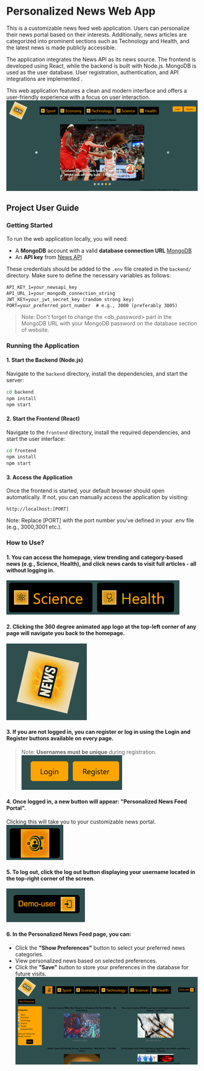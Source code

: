 # Personalized News Web App
This is a customizable news feed web application. Users can personalize their news portal based on their interests. Additionally, news articles are categorized into prominent sections such as Technology and Health, and the latest news is made publicly accessible.

The application integrates the News API as its news source. The frontend is developed using React, while the backend is built with Node.js. MongoDB is used as the user database. User registration, authentication, and API integrations are implemented .

This web application features a clean and modern interface and offers a user-friendly experience with a focus on user interaction.
![Application Image](./guide-images/app_image.png)
## Project User Guide 
### Getting Started
To run the web application locally, you will need:
- A **MongoDB** account with a valid **database connection URL** [MongoDB](https://www.mongodb.com/)
- An **API key** from [News API](https://newsapi.org/)

These credentials should be added to the `.env` file created in the `backend/` directory. Make sure to define the necessary variables as follows:

```env
API_KEY_1=your_newsapi_key
API_URL_1=your_mongodb_connection_string
JWT_KEY=your_jwt_secret_key (random strong key)
PORT=your_preferred_port_number  # e.g., 3000 (preferably 3005)
```
> Note: Don't forget to change the <db_password> part in the MongoDB URL with your MongoDB password on the database section of website.
### Running the Application
#### 1. Start the Backend (Node.js)
Navigate to the `backend` directory, install the dependencies, and start the server:
```bash
cd backend
npm install
npm start
```
#### 2. Start the Frontend (React)
Navigate to the `frontend` directory, install the required dependencies, and start the user interface:
```bash
cd frontend
npm install
npm start
```
#### 3. Access the Application
Once the frontend is started, your default browser should open automatically. If not, you can manually access the application by visiting:
```
http://localhost:[PORT]
```
Note: Replace [PORT] with the port number you've defined in your .env file (e.g., 3000,3001 etc.).

### How to Use?
   #### 1. You can access the homepage, view trending and category-based news (e.g., Science, Health), and click news cards to visit full articles - all **without logging in**.
![Category Buttons](./guide-images/news-categories.png)

#### 2. Clicking the **360 degree animated app logo** at the top-left corner of any page will navigate you back to the homepage.  
![Homepage Button](./guide-images/homepage_logo.png)
#### 3. If you are not logged in, you can register or log in using the **Login** and **Register** buttons available on every page.  
   > Note: **Usernames must be unique** during registration.  
![Log Buttons](./guide-images/log_buttons.png)
#### 4. Once logged in, a new button will appear: **"Personalized News Feed Portal"**.  
   Clicking this will take you to your customizable news portal.  
![Portal Button](./guide-images/news_portal.png)
#### 5. To log out, click the log out button displaying your username located in the top-right corner of the screen.
![Log Out Button](./guide-images/log-out.png)

#### 6. In the Personalized News Feed page, you can:
   - Click the **"Show Preferences"** button to select your preferred news categories.
   - View personalized news based on selected preferences.
   - Click the **"Save"** button to store your preferences in the database for future visits.  
![Personalized News Feed Page](./guide-images/personalized_portal.png)  


